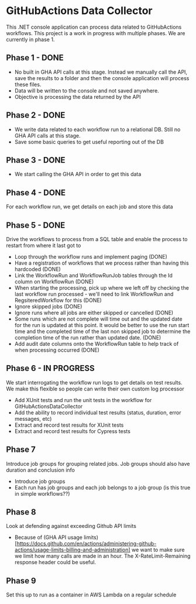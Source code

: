 # GitHubActions Data Collector
This .NET console application can process data related to GitHubActions workflows.
This project is a work in progress with multiple phases. We are currently in phase 1.

## Phase 1 - DONE
* No built in GHA API calls at this stage. Instead we manually call the API, save the results to a folder and then the console application will process these files.
* Data will be written to the console and not saved anywhere.
* Objective is processing the data returned by the API

## Phase 2 - DONE
* We write data related to each workflow run to a relational DB. Still no GHA API calls at this stage.
* Save some basic queries to get useful reporting out of the DB

## Phase 3 - DONE
* We start calling the GHA API in order to get this data

## Phase 4 - DONE
For each workflow run, we get details on each job and store this data

## Phase 5 - DONE
Drive the workflows to process from a SQL table and enable the process to restart from where it last got to
* Loop through the workflow runs and implement paging (DONE)
* Have a registration of workflows that we process rather than having this hardcoded (DONE)
* Link the WorkflowRun and WorkflowRunJob tables through the Id column on WorkflowRun (DONE)
* When starting the processing, pick up where we left off by checking the last workflow run processed - we'll need to link WorkflowRun and RegsiteredWorkflow for this (DONE)
* Ignore skipped jobs (DONE)
* Ignore runs where all jobs are either skipped or cancelled (DONE)
* Some runs which are not complete will time out and the updated date for the run is updated at this point. It would be better to use the run start time and the completed time of the last non skipped job to determine the completion time of the run rather than updated date. (DONE)
* Add audit date columns onto the WorkflowRun table to help track of when processing occurred (DONE)

## Phase 6 - IN PROGRESS
We start interrogating the workflow run logs to get details on test results. We make this flexible so people can write their own custom log processor
* Add XUnit tests and run the unit tests in the workflow for GitHubActionsDataCollector
* Add the ability to record individual test results (status, duration, error messages, etc)
* Extract and record test results for XUnit tests
* Extract and record test results for Cypress tests

## Phase 7
Introduce job groups for grouping related jobs. Job groups should also have duration and conclusion info
* Introduce job groups
* Each run has job groups and each job belongs to a job group (is this true in simple workflows??)

## Phase 8
Look at defending against exceeding Github API limits
* Because of (GHA API usage limits)[https://docs.github.com/en/actions/administering-github-actions/usage-limits-billing-and-administration] we want to make sure we limit how many calls are made in an hour. The X-RateLimit-Remaining response header could be useful.

## Phase 9
Set this up to run as a container in AWS Lambda on a regular schedule
